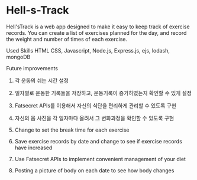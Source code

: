 # Hell-s-Track
Hell'sTrack is a web app designed to make it easy to keep track of exercise records.
You can create a list of exercises planned for the day, and record the weight and number of times of each exercise.


Used Skills
HTML CSS, Javascript, Node.js, Express.js, ejs, lodash, mongoDB


Future improvements
1) 각 운동의 쉬는 시간 설정
2) 일자별로 운동한 기록들을 저장하고, 운동기록이 증가하였는지 확인할 수 있게 설졍
3) Fatsecret APIs를 이용해서 자신의 식단을 편리하게 관리할 수 있도록 구현
4) 자신의 몸 사진을 각 일자마다 올려서 그 변화과정을 확인할 수 있도록 구현

1) Change to set the break time for each exercise
2) Save exercise records by date and change to see if exercise records have increased
3) Use Fatsecret APIs to implement convenient management of your diet
4) Posting a picture of body on each date to see how body changes
